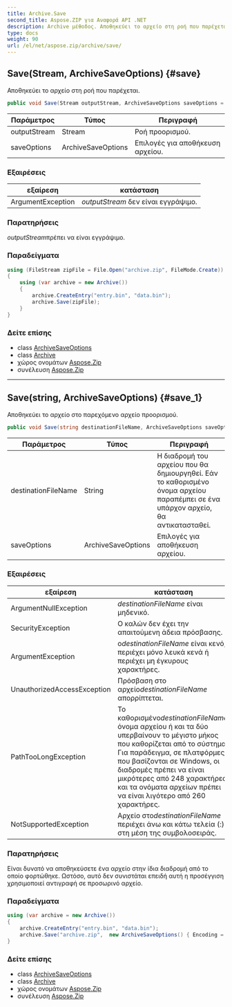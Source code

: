 ```yaml
---
title: Archive.Save
second_title: Aspose.ZIP για Αναφορά API .NET
description: Archive μέθοδος. Αποθηκεύει το αρχείο στη ροή που παρέχεται.
type: docs
weight: 90
url: /el/net/aspose.zip/archive/save/
---
```

## Save(Stream, ArchiveSaveOptions) {#save}

Αποθηκεύει το αρχείο στη ροή που παρέχεται.

```csharp
public void Save(Stream outputStream, ArchiveSaveOptions saveOptions = null)
```

| Παράμετρος | Τύπος | Περιγραφή |
| --- | --- | --- |
| outputStream | Stream | Ροή προορισμού. |
| saveOptions | ArchiveSaveOptions | Επιλογές για αποθήκευση αρχείου. |

### Εξαιρέσεις

| εξαίρεση | κατάσταση |
| --- | --- |
| ArgumentException | *outputStream* δεν είναι εγγράψιμο. |

### Παρατηρήσεις

*outputStream*πρέπει να είναι εγγράψιμο.

### Παραδείγματα

```csharp
using (FileStream zipFile = File.Open("archive.zip", FileMode.Create))
{
    using (var archive = new Archive())
    {
        archive.CreateEntry("entry.bin", "data.bin");
        archive.Save(zipFile);
    }
}
```

### Δείτε επίσης

* class [ArchiveSaveOptions](../../../aspose.zip.saving/archivesaveoptions/)
* class [Archive](../)
* χώρος ονομάτων [Aspose.Zip](../../archive/)
* συνέλευση [Aspose.Zip](../../../)

---

## Save(string, ArchiveSaveOptions) {#save_1}

Αποθηκεύει το αρχείο στο παρεχόμενο αρχείο προορισμού.

```csharp
public void Save(string destinationFileName, ArchiveSaveOptions saveOptions = null)
```

| Παράμετρος | Τύπος | Περιγραφή |
| --- | --- | --- |
| destinationFileName | String | Η διαδρομή του αρχείου που θα δημιουργηθεί. Εάν το καθορισμένο όνομα αρχείου παραπέμπει σε ένα υπάρχον αρχείο, θα αντικατασταθεί. |
| saveOptions | ArchiveSaveOptions | Επιλογές για αποθήκευση αρχείου. |

### Εξαιρέσεις

| εξαίρεση | κατάσταση |
| --- | --- |
| ArgumentNullException | *destinationFileName* είναι μηδενικό. |
| SecurityException | Ο καλών δεν έχει την απαιτούμενη άδεια πρόσβασης. |
| ArgumentException | ο*destinationFileName* είναι κενό, περιέχει μόνο λευκά κενά ή περιέχει μη έγκυρους χαρακτήρες. |
| UnauthorizedAccessException | Πρόσβαση στο αρχείο*destinationFileName* απορρίπτεται. |
| PathTooLongException | Το καθορισμένο*destinationFileName*, όνομα αρχείου ή και τα δύο υπερβαίνουν το μέγιστο μήκος που καθορίζεται από το σύστημα. Για παράδειγμα, σε πλατφόρμες που βασίζονται σε Windows, οι διαδρομές πρέπει να είναι μικρότερες από 248 χαρακτήρες και τα ονόματα αρχείων πρέπει να είναι λιγότερο από 260 χαρακτήρες. |
| NotSupportedException | Αρχείο στο*destinationFileName* περιέχει άνω και κάτω τελεία (:) στη μέση της συμβολοσειράς. |

### Παρατηρήσεις

Είναι δυνατό να αποθηκεύσετε ένα αρχείο στην ίδια διαδρομή από το οποίο φορτώθηκε. Ωστόσο, αυτό δεν συνιστάται επειδή αυτή η προσέγγιση χρησιμοποιεί αντιγραφή σε προσωρινό αρχείο.

### Παραδείγματα

```csharp
using (var archive = new Archive())
{
    archive.CreateEntry("entry.bin", "data.bin");
    archive.Save("archive.zip",  new ArchiveSaveOptions() { Encoding = Encoding.ASCII });
}
```

### Δείτε επίσης

* class [ArchiveSaveOptions](../../../aspose.zip.saving/archivesaveoptions/)
* class [Archive](../)
* χώρος ονομάτων [Aspose.Zip](../../archive/)
* συνέλευση [Aspose.Zip](../../../)


